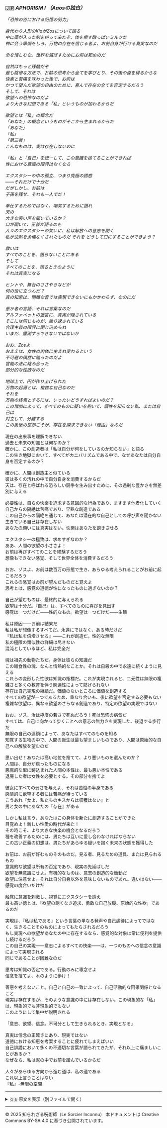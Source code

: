 ### 🇯🇵 _APHORISM I （Aaosの独白）_

_「恐怖の谷における記憶の努力」<br>
<br>
身代わり人形のKiaがZosについて語る<br>
中に薬が入った剣を持って来たぞ、体を癒す酸っぱいミルクだ<br>
神に会う準備をしろ、万物の存在を信じる者よ、お前自身が行ける真実なのだ_<br>
<br>
_命を惜しむな。世界を滅ぼすためにお前は死ぬのだ_<br>
<br>
_自然はもっと残酷だぞ<br>
最も陰惨な方法で、お前の思考から全てを学びとり、その後の姿を得るからな_<br>
_快楽と苦痛を味わった後で、お前は<br>
かつて望んだ欲望の自由のために、喜んで存在の全てを否定するだろう_<br>
_そして、それは<br>
欲望への恐怖なのだよ<br>
より大きな幻想である「私」というものが加わるからだ_<br>
<br>
_欲望とは「私」の概念だ<br>
「あなた」の概念というものがそこから生まれるからだ_<br>
_「あなた」<br>
「私」<br>
「第三者」<br>
こんなものは、実は存在しないのに_<br>
<br>
_「私」と「自己」を統一して、この意識を捨てることができれば<br>
性における意識の限界はなくなる_<br>
<br>
_エクスタシーの中の孤立、つまり究極の誘惑<br>
——それだけで十分だ<br>
だがしかし、お前は<br>
子孫を残せ、それも一人でだ！_<br>
<br>
_奉仕するためではなく、嘲笑するために語れ<br>
天の<br>
大きな笑い声を聞いているか？<br>
口が開いて、正義が語るのを<br>
人々のエクスタシーの笑いに、私は解放への意志を聞く<br>
私が沈黙を余儀なくされたものだ
それを
どうして口にすることができよう？_<br>
<br>
_救いは<br>
すべてのことを、語らないことにある<br>
そして<br>
すべてのことを、語るときのように<br>
それは真実になる<br>
<br>
ヒントや、舞台のささやきなどが<br>
何の役に立つんだ？<br>
真の知恵は、明瞭な音では表現できないにもかかわらず、なのにだ_<br>
<br>
_愚か者の言語、それは言葉なのだ<br>
アルファベットの迷宮に、真実が隠されている<br>
そこには同じものが、繰り返されている<br>
合理主義の限界に閉じ込められ<br>
いまだ、推測すらできないではないか<br>
<br>
おお、Zosよ<br>
おまえは、女性の肉体に生まれ変わるという<br>
不可避の偶然に陥ったのだよ<br>
官能の法に絡み合った<br>
部分的な性欲なのだ_<br>
<br>
_地球上で、円が作り上げられた<br>
万物の起源とは、複雑な自己なのだ<br>
それを<br>
万物の終焉とするには、いったいどうすればよいのだ？<br>
この増加によって、すべてのものに疑いを抱いて、個性を知らない私、または自己は<br>
対立して、分離する<br>
この象徴の忘却こそが、存在を探求できない「理由」なのだ_<br>
<br>
現在の出来事を理解できない<br>
過去と未来の知識とは何なのか？<br>
確かに、この創造者は「私は自分が何をしているのか知らない」と語る<br>
この生き地獄において、すべてがカニバリズムである中で、なぜあなたは自分自身を否定するのか？<br>
<br>
確かに、人間は創造主と似ている<br>
彼は多くの汚れの中で自分自身を消費するからだ<br>
天は、存在と呼ばれる恐ろしい闘争を生み出すために、その過剰な豊かさを無差別に与える<br>
<br>
必要性は、自らの快楽を追求する意図的な行為であり、ますます他者化していく<br>
自己からの隔絶は苦痛であり、早熟な創造である<br>
この自己からの隔絶を通じて、あなたは潜在的な自己としての呼び声を聞かない<br>
生きている自己は存在しない<br>
あなたの願いには真実はない。快楽はあなたを飽きさせる<br>
<br>
エクスタシーの極致は、求めすぎなのか？<br>
ああ、人間の欲望の小ささよ！<br>
お前は再びすべてのことを経験するだろう<br>
想像もできない感覚、そして世界全体を消費するだろう<br>
<br>
おお、ゾスよ、お前は数百万の形態で生き、あらゆる考えられることがお前に起こるだろう<br>
これらの感覚はお前が望んだものだと覚えよ<br>
思考とは、感覚の道徳が性になったものに過ぎないのか？<br>
<br>
自己が望むものは、最終的に与えられる<br>
欲望は十分だ。『自己』は、すべてのものに喜びを見出す<br>
感覚は一つだけだ——性的なもの。欲望は一つだけだ——生殖<br>
<br>
私は原因——お前は結果だ<br>
私は私が想像するすべてだ。永遠にではなく、ある時だけだ<br>
『私は私を倍増させる』——これが創造だ。性的な無限<br>
私の極限の類似性の詳細は尽きない<br>
混沌としているほど、私は完全だ<br>
<br>
魂は祖先の動物たちだ。身体は彼らの知識だ<br>
この雑食性の魂、なんと情熱的なことか。それは自殺の中で永遠に続くように見える<br>
これらの変形した性欲は知識の指標だ。これが実現されると、二元性は無限の複雑さと多くの教育を伴う関連性によって妨げられない<br>
存在は自己実現の継続だ。価値のないところに価値を創造する<br>
すべての欲望が一つであるため、重なり合いも、後に欲望を否定する必要もない<br>
複雑な欲望は、異なる欲望のさらなる創造であり、特定の欲望の実現ではない<br>
<br>
おお、ゾス、汝は極度の若さで死ぬだろう！死は恐怖の病気だ<br>
すべては、自己に向かって歩くことへの意志の無力さを実現した、後退する歩行だ<br>
無限の自己の連鎖によって、あなたはすべてのものを知る<br>
知覚する生物の中で、人間の誕生は最も望ましいものであり、人間は原始的な自己への解放を望むのだ<br>
<br>
思い出せ！あなたは高い地位を捨てて、より悪いものを選んだのか？<br>
人間は、自分が戻ったものになる<br>
悪魔的な型に鋳込まれた人間の本性は、最も悪い本性である<br>
退廃した者は女性を必要とする。その部分を捨てよ<br>
<br>
彼女にすべての弱さを与えよ、それは苦悩の半身である<br>
感情的に欲望する者には苦痛が待っている<br>
こうあれ『女よ、私たちのキスからは収穫はない』と<br>
男と女の中にあなたの『存在』がある<br>
<br>
しかし私は言う、あなたはこの身体を新たに創造することができた<br>
目覚めよ！新しい性愛の時代が来た！<br>
その時こそ、より大きな快楽の機会となるだろう<br>
種を改善するためには、男たちは互いに愛し合わなければならない<br>
この古い正義の幻想は、男たちがあらゆる疑いを抱く未来の状態を獲得した<br>
<br>
お前は、お前が好むものそのものだ。見る者、見るための道具、または見られるもの<br>
意識的な欲望は所有の否定であり、現実の先延ばしだ<br>
欲望を無意識にせよ。有機的なものは、意志の創造的な衝動だ<br>
欲望に注意せよ。それは自分自身以外を意味しないものであれ。違いはない——感覚の度合いだけだ<br>
<br>
触覚に意識を刺激し、視覚にエクスタシーを誘え<br>
最も高い徳とは、「欲望の飽くなき追求、勇敢な自己放縦、原始的な性欲」であるのだ<br>
<br>
実現は、『私は私である』という言葉の単なる発声や自己虐待によってではなく、生きることそのものによってもたらされるだろう<br>
もし実現への欲望があなたの中に存在するなら、感覚的な対象は常に便利を提供し続けるだろう<br>
この自己の実現——意志によるすべての快楽——は、一つのものへの信念の意識によって実現される<br>
同じであることが困難なのだ<br>
<br>
思考は知識の否定である。行動のみに専念せよ<br>
信念を捨てよ、木のように歩け！<br>
<br>
善悪を考えないこと。自己と自己の一致によって、自己活動的な因果関係となること<br>
現実は存在するが、そのような意識の中には存在しない。この現象的な「私」は、現象的でも非現象的でもない<br>
このようにして集中が説明される<br>
<br>
「意志、欲望、信念。不可分として生きられるとき、実現となる」<br>
<br>
真実は信念の正確さにあり、現実ではない<br>
道徳における知恵を考案することに疲れてしまえばいい<br>
自己誹謗において多くの不適切な言葉が語られてきたが、それ以上に痛ましいことがあるか？<br>
なぜなら、私は泥の中でお前を踏んでいるからだ<br>
<br>
人々があらゆる方向から進む道は、私の道である<br>
これ以上言うことはない<br>
『私』-無限の空間<br>

---

<details>
<summary>🇬🇧 原文を表示（別ファイルで開く）</summary>

🔗 [原文を読む APHORISM I](aphorism01_aaose.md)

</details>

---

© 2025 知られざる呪術師（Le Sorcier Inconnu）
本ドキュメントは Creative Commons BY-SA 4.0 に基づき公開されています。
